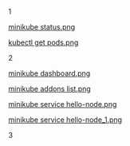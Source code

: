 1

[minikube status.png](https://github.com/loshkarevev/Homeworks/blob/main/12-kubernetes-01-intro/minikube%20status.png)

[kubectl get pods.png](https://github.com/loshkarevev/Homeworks/blob/main/12-kubernetes-01-intro/kubectl%20get%20pods.png)

2

[minikube dashboard.png](https://github.com/loshkarevev/Homeworks/blob/main/12-kubernetes-01-intro/minikube%20dashboard.png)

[minikube addons list.png](https://github.com/loshkarevev/Homeworks/blob/main/12-kubernetes-01-intro/minikube%20addons%20list.png)

[minikube service hello-node.png](https://github.com/loshkarevev/Homeworks/blob/main/12-kubernetes-01-intro/minikube%20service%20hello-node.png)

[minikube service hello-node_1.png](https://github.com/loshkarevev/Homeworks/blob/main/12-kubernetes-01-intro/minikube%20service%20hello-node_1.png)

3

